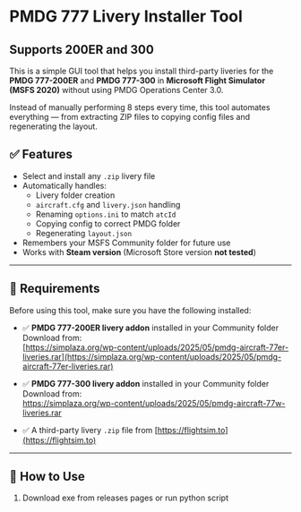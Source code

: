 # PMDG 777 Livery Installer Tool
## Supports 200ER and 300

This is a simple GUI tool that helps you install third-party liveries for the **PMDG 777-200ER** and **PMDG 777-300**  in **Microsoft Flight Simulator (MSFS 2020)** without using PMDG Operations Center 3.0.

Instead of manually performing 8 steps every time, this tool automates everything — from extracting ZIP files to copying config files and regenerating the layout.

## ✅ Features

- Select and install any `.zip` livery file
- Automatically handles:
  - Livery folder creation
  - `aircraft.cfg` and `livery.json` handling
  - Renaming `options.ini` to match `atcId`
  - Copying config to correct PMDG folder
  - Regenerating `layout.json`
- Remembers your MSFS Community folder for future use
- Works with **Steam version** (Microsoft Store version **not tested**)

---

## 🔧 Requirements

Before using this tool, make sure you have the following installed:

- ✅ **PMDG 777-200ER livery addon** installed in your Community folder  
  Download from:  
  [https://simplaza.org/wp-content/uploads/2025/05/pmdg-aircraft-77er-liveries.rar](https://simplaza.org/wp-content/uploads/2025/05/pmdg-aircraft-77er-liveries.rar)
  
- ✅ **PMDG 777-300 livery addon** installed in your Community folder  
  Download from:  
 https://simplaza.org/wp-content/uploads/2025/05/pmdg-aircraft-77w-liveries.rar
- ✅ A third-party livery `.zip` file from [https://flightsim.to](https://flightsim.to)

---

## 🚀 How to Use

1. Download exe from releases pages or run python script

